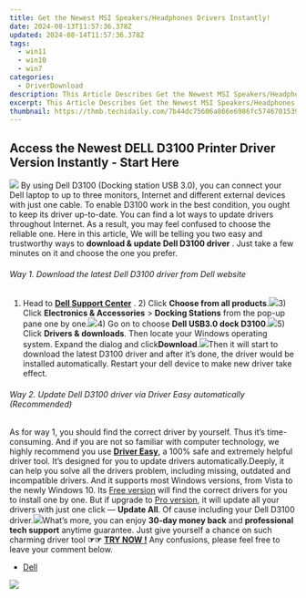```yaml
---
title: Get the Newest MSI Speakers/Headphones Drivers Instantly!
date: 2024-08-13T11:57:36.378Z
updated: 2024-08-14T11:57:36.378Z
tags:
  - win11
  - win10
  - win7
categories:
  - DriverDownload
description: This Article Describes Get the Newest MSI Speakers/Headphones Drivers Instantly!
excerpt: This Article Describes Get the Newest MSI Speakers/Headphones Drivers Instantly!
thumbnail: https://thmb.techidaily.com/7b44dc75606a866e6986fc574670153990f3b9d45bb38823ea9696084a32865c.jpg
---
```


## Access the Newest DELL D3100 Printer Driver Version Instantly - Start Here

![](https://images.drivereasy.com/wp-content/uploads/2017/05/1-4.jpg) By using Dell D3100 (Docking station USB 3.0), you can connect your Dell laptop to up to three monitors, Internet and different external devices with just one cable. To enable D3100 work in the best condition, you ought to keep its driver up-to-date. You can find a lot ways to update drivers throughout Internet. As a result, you may feel confused to choose the reliable one. Here in this article, We will be telling you two easy and trustworthy ways to **download & update Dell D3100 driver** . Just take a few minutes on it and choose the one you prefer.

###### Way 1\. Download the latest Dell D3100 driver from Dell website

######

1) Head to **[Dell Support Center](https://shop-links.co/link/?exclusive=1&publisher_slug=itechdaily19598&url=http%3A%2F%2Fwww.dell.com%2Fsupport%2Fhome%2Fus%2Fen%2F19%3Fc%3Dus%26l%3Den%26%7Eck%3Dmn)** . 2) Click **Choose from all products**.![](https://images.drivereasy.com/wp-content/uploads/2017/05/2-3.jpg)3) Click **Electronics & Accessories** \> **Docking Stations** from the pop-up pane one by one.![](https://images.drivereasy.com/wp-content/uploads/2017/05/3-3.jpg)4) Go on to choose **Dell USB3.0 dock D3100**.![](https://images.drivereasy.com/wp-content/uploads/2017/05/4-4.jpg)5) Click **Drivers & downloads**. Then locate your Windows operating system. Expand the dialog and click**Download**.![](https://images.drivereasy.com/wp-content/uploads/2017/05/5-3.jpg)Then it will start to download the latest D3100 driver and after it’s done, the driver would be installed automatically. Restart your dell device to make new driver take effect.

###### Way 2\. Update Dell D3100 driver via Driver Easy automatically (Recommended)

######

As for way 1, you should find the correct driver by yourself. Thus it’s time-consuming. And if you are not so familiar with computer technology, we highly recommend you use [**Driver Easy**](https://tools.techidaily.com/drivereasy/download/), a 100% safe and extremely helpful driver tool.  It’s designed for you to update drivers automatically.Deeply, it can help you solve all the drivers problem, including missing, outdated and incompatible drivers. And it supports most Windows versions, from Vista to the newly Windows 10\. Its [Free version](https://tools.techidaily.com/drivereasy/download/) will find the correct drivers for you to install one by one. But if upgrade to [Pro version](https://tools.techidaily.com/drivereasy/download/), it will update all your drivers with just one click — **Update All**. Of cause including your Dell D3100 driver.![](https://images.drivereasy.com/wp-content/uploads/2017/05/6-3.jpg)What’s more, you can enjoy **30-day money back** and **professional tech support** anytime guarantee. Just  give yourself a chance on such charming driver tool **☞☞**  **[TRY NOW !](https://tools.techidaily.com/drivereasy/download/)** **[](https://tools.techidaily.com/drivereasy/download/)** **[](https://tools.techidaily.com/drivereasy/download/)** Any confusions, please feel free to leave your comment below.

* [Dell](https://tools.techidaily.com/drivereasy/download/)

<ins class="adsbygoogle"
     style="display:block"
     data-ad-format="autorelaxed"
     data-ad-client="ca-pub-7571918770474297"
     data-ad-slot="1223367746"></ins>



<ins class="adsbygoogle"
     style="display:block"
     data-ad-client="ca-pub-7571918770474297"
     data-ad-slot="8358498916"
     data-ad-format="auto"
     data-full-width-responsive="true"></ins>



<!-- affiliate ads begin -->
<a href="https://shop.systoolsgroup.com/affiliate.php?ACCOUNT=SYSTOOBY&AFFILIATE=108875&PATH=https%3A%2F%2Fwww.systoolsgroup.com%3FAFFILIATE%3D108875%26RESOURCE%3DSysTools%2BSQL%2BRecovery"><img src="https://www.systoolsgroup.com/box/sql-recovery.png" border="0"></a>
<!-- affiliate ads end -->